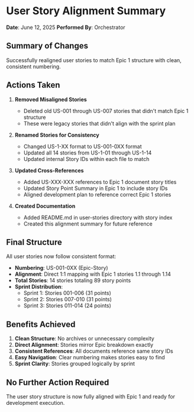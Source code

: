 # User Story Alignment Summary

**Date**: June 12, 2025
**Performed By**: Orchestrator

## Summary of Changes

Successfully realigned user stories to match Epic 1 structure with clean, consistent numbering.

## Actions Taken

1. **Removed Misaligned Stories**
   - Deleted old US-001 through US-007 stories that didn't match Epic 1 structure
   - These were legacy stories that didn't align with the sprint plan

2. **Renamed Stories for Consistency**
   - Changed US-1-XX format to US-001-0XX format
   - Updated all 14 stories from US-1-01 through US-1-14
   - Updated internal Story IDs within each file to match

3. **Updated Cross-References**
   - Added US-XXX-XXX references to Epic 1 document story titles
   - Updated Story Point Summary in Epic 1 to include story IDs
   - Aligned development plan to reference correct Epic 1 stories

4. **Created Documentation**
   - Added README.md in user-stories directory with story index
   - Created this alignment summary for future reference

## Final Structure

All user stories now follow consistent format:
- **Numbering**: US-001-0XX (Epic-Story)
- **Alignment**: Direct 1:1 mapping with Epic 1 stories 1.1 through 1.14
- **Total Stories**: 14 stories totaling 89 story points
- **Sprint Distribution**: 
  - Sprint 1: Stories 001-006 (31 points)
  - Sprint 2: Stories 007-010 (31 points)
  - Sprint 3: Stories 011-014 (24 points)

## Benefits Achieved

1. **Clean Structure**: No archives or unnecessary complexity
2. **Direct Alignment**: Stories mirror Epic breakdown exactly
3. **Consistent References**: All documents reference same story IDs
4. **Easy Navigation**: Clear numbering makes stories easy to find
5. **Sprint Clarity**: Stories grouped logically by sprint

## No Further Action Required

The user story structure is now fully aligned with Epic 1 and ready for development execution.
